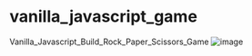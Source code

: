 # vanilla_javascript_game
Vanilla_Javascript_Build_Rock_Paper_Scissors_Game
![image](https://github.com/AUBAI-ALKHABBAZ/vanilla_javascript_game/assets/102236043/30f97aa9-dce1-4cf5-9629-f0886a4b0481)
